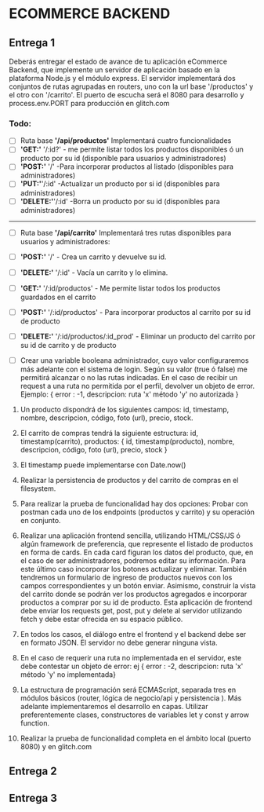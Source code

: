 # ECOMMERCE BACKEND
## Entrega 1 
Deberás entregar el estado de avance de tu aplicación eCommerce Backend, que implemente un servidor de aplicación basado en la plataforma Node.js y el módulo express. El servidor implementará dos conjuntos de rutas agrupadas en routers, uno con la url base '/productos' y el otro con '/carrito'. El puerto de escucha será el 8080 para desarrollo y process.env.PORT para producción en glitch.com
### Todo:

- [ ] Ruta base **'/api/productos'** Implementará cuatro funcionalidades 
- [ ] **'GET:'** '/:id?' - me permite listar todos los productos disponibles ó un producto por su id (disponible para usuarios y administradores) 
- [ ] **'POST:'** '/' -Para incorporar productos al listado (disponibles para administradores) 
- [ ] **'PUT:'**'/:id' -Actualizar un producto por si id (disponibles para administradores) 
- [ ] **'DELETE:'**'/:id' -Borra un producto por su id (disponibles para administradores) 

---

- [ ] Ruta base **'/api/carrito'** Implementará tres rutas disponibles para usuarios y administradores: 

- [ ] **'POST:'** '/' - Crea un carrito y devuelve su id.
- [ ] **'DELETE:'** '/:id' - Vacía un carrito y lo elimina.
- [ ] **'GET:'** '/:id/productos' - Me permite listar todos los productos guardados en el carrito
- [ ] **'POST:'** '/:id/productos' - Para incorporar productos al carrito por su id de producto
- [ ] **'DELETE:'** '/:id/productos/:id_prod' - Eliminar un producto del carrito por su id de carrito y de producto

- [ ] Crear una variable booleana administrador, cuyo valor configuraremos más adelante con el sistema de login. Según su valor (true ó false) me permitirá alcanzar o no las rutas indicadas. En el caso de recibir un request a una ruta no permitida por el perfil, devolver un objeto de error. Ejemplo: { error : -1, descripcion: ruta 'x' método 'y' no autorizada }

1) Un producto dispondrá de los siguientes campos:  id, timestamp, nombre, descripcion, código, foto (url), precio, stock.
2) El carrito de compras tendrá la siguiente estructura: 
id, timestamp(carrito), productos: { id, timestamp(producto), nombre, descripcion, código, foto (url), precio, stock }
3) El timestamp puede implementarse con Date.now()
4) Realizar la persistencia de productos y del carrito de compras en el filesystem.

5) Para realizar la prueba de funcionalidad hay dos opciones:
Probar con postman cada uno de los endpoints (productos y carrito) y su operación en conjunto.
6) Realizar una aplicación frontend sencilla, utilizando HTML/CSS/JS ó algún framework de preferencia, que represente el listado de productos en forma de cards. En cada card figuran los datos del producto, que, en el caso de ser administradores, podremos editar su información. Para este último caso incorporar los botones actualizar y eliminar. También tendremos un formulario de ingreso de productos nuevos con los campos correspondientes y un botón enviar. Asimismo, construir la vista del carrito donde se podrán ver los productos agregados e incorporar productos a comprar por su id de producto. Esta aplicación de frontend debe enviar los requests get, post, put y delete al servidor utilizando fetch y debe estar ofrecida en su espacio público.
7)  En todos los casos, el diálogo entre el frontend y el backend debe ser en formato JSON. El servidor no debe generar ninguna vista.
8) En el caso de requerir una ruta no implementada en el servidor, este debe contestar un objeto de error: ej { error : -2, descripcion: ruta 'x' método 'y' no implementada}
9) La estructura de programación será ECMAScript, separada tres en módulos básicos (router, lógica de negocio/api y persistencia ). Más adelante implementaremos el desarrollo en capas. Utilizar preferentemente clases, constructores de variables let y const y arrow function.
10) Realizar la prueba de funcionalidad completa en el ámbito local (puerto 8080) y en glitch.com

## Entrega 2

## Entrega 3 